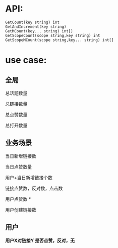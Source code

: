 # API:

```
GetCount(key string) int
GetAndIncrement(key string)
GetMCount(key... string) int[]
GetScopeCount(scope string,key string) int
GetScopeMCount(scope string,key... string) int[]
```

# use case:

## 全局

总话题数量

总链接数量

总点赞数量

总打开数量

## 业务场景

当日新增链接数

当日点赞数量

用户+当日新增链接个数

链接点赞数，反对数，点击数

用户点赞数 * 

用户创建链接数

## 用户

__用户X对链接Y 是否点赞，反对，无__
